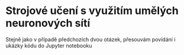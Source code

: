 Strojové učení s využitím umělých neuronových sítí
===

Stejně jako v případě předchozích dvou otázek, přesouvám povídání i ukázky kódu do Jupyter notebooku